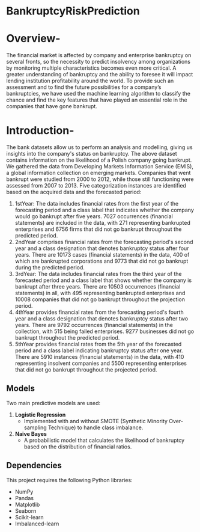 # BankruptcyRiskPrediction

# Overview-
The financial market is affected by company and enterprise bankruptcy on several
fronts, so the necessity to predict insolvency among organizations by monitoring
multiple characteristics becomes even more critical. A greater understanding of
bankruptcy and the ability to foresee it will impact lending institution profitability
around the world. To provide such an assessment and to find the future possibilities
for a company’s bankruptcies, we have used the machine learning algorithm to
classify the chance and find the key features that have played an essential role in the
companies that have gone bankrupt.

# Introduction-

The bank datasets allow us to perform an analysis and modelling, giving us insights
into the company's status on bankruptcy.
The above dataset contains information on the likelihood of a Polish company going
bankrupt. We gathered the data from Developing Markets Information Service
(EMIS), a global information collection on emerging markets. Companies that went
bankrupt were studied from 2000 to 2012, while those still functioning were assessed
from 2007 to 2013.
Five categorization instances are identified based on the acquired data and the
forecasted period:
1. 1stYear: The data includes financial rates from the first year of the forecasting
period and a class label that indicates whether the company would go bankrupt after
five years. 7027 occurrences (financial statements) are included in the data, with 271
representing bankrupted enterprises and 6756 firms that did not go bankrupt
throughout the predicted period.
2. 2ndYear comprises financial rates from the forecasting period's second year
and a class designation that denotes bankruptcy status after four years. There are
10173 cases (financial statements) in the data, 400 of which are bankrupted
corporations and 9773 that did not go bankrupt during the predicted period.
3. 3rdYear: The data includes financial rates from the third year of the forecasted
period and a class label that shows whether the company is bankrupt after three
years. There are 10503 occurrences (financial statements) in all, with 495
representing bankrupted enterprises and 10008 companies that did not go bankrupt
throughout the projection period.
4. 4thYear provides financial rates from the forecasting period's fourth year and
a class designation that denotes bankruptcy status after two years. There are 9792
occurrences (financial statements) in the collection, with 515 being failed enterprises.
9277 businesses did not go bankrupt throughout the predicted period.
5. 5thYear provides financial rates from the 5th year of the forecasted period and
a class label indicating bankruptcy status after one year. There are 5910 instances
(financial statements) in the data, with 410 representing insolvent companies and
5500 representing enterprises that did not go bankrupt throughout the projected
period.


## Models
Two main predictive models are used:
1. **Logistic Regression**
   - Implemented with and without SMOTE (Synthetic Minority Over-sampling Technique) to handle class imbalance.
2. **Naive Bayes**
   - A probabilistic model that calculates the likelihood of bankruptcy based on the distribution of financial ratios.
  
## Dependencies
This project requires the following Python libraries:
- NumPy
- Pandas
- Matplotlib
- Seaborn
- Scikit-learn
- Imbalanced-learn
